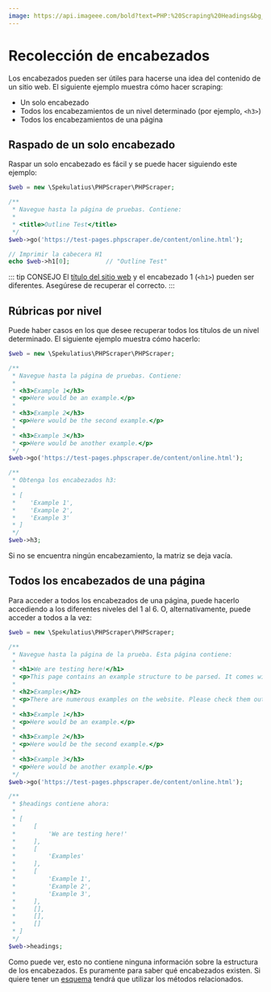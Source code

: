 ```yaml
---
image: https://api.imageee.com/bold?text=PHP:%20Scraping%20Headings&bg_image=https://images.unsplash.com/photo-1542762933-ab3502717ce7
---
```


# Recolección de encabezados

Los encabezados pueden ser útiles para hacerse una idea del contenido de un sitio web. El siguiente ejemplo muestra cómo hacer scraping:

 - Un solo encabezado
 - Todos los encabezamientos de un nivel determinado (por ejemplo, `<h3>`)
 - Todos los encabezamientos de una página


## Raspado de un solo encabezado

Raspar un solo encabezado es fácil y se puede hacer siguiendo este ejemplo:

```php
$web = new \Spekulatius\PHPScraper\PHPScraper;

/**
 * Navegue hasta la página de pruebas. Contiene:
 *
 * <title>Outline Test</title>
 */
$web->go('https://test-pages.phpscraper.de/content/online.html');

// Imprimir la cabecera H1
echo $web->h1[0];          // "Outline Test"
```

::: tip CONSEJO
El [título del sitio web](/es/examples/scrape-website-title.html) y el encabezado 1 (`<h1>`) pueden ser diferentes. Asegúrese de recuperar el correcto.
:::


## Rúbricas por nivel

Puede haber casos en los que desee recuperar todos los títulos de un nivel determinado. El siguiente ejemplo muestra cómo hacerlo:

```php
$web = new \Spekulatius\PHPScraper\PHPScraper;

/**
 * Navegue hasta la página de pruebas. Contiene:
 *
 * <h3>Example 1</h3>
 * <p>Here would be an example.</p>
 *
 * <h3>Example 2</h3>
 * <p>Here would be the second example.</p>
 *
 * <h3>Example 3</h3>
 * <p>Here would be another example.</p>
 */
$web->go('https://test-pages.phpscraper.de/content/online.html');

/**
 * Obtenga los encabezados h3:
 *
 * [
 *    'Example 1',
 *    'Example 2',
 *    'Example 3'
 * ]
 */
$web->h3;
```

Si no se encuentra ningún encabezamiento, la matriz se deja vacía.


## Todos los encabezados de una página

Para acceder a todos los encabezados de una página, puede hacerlo accediendo a los diferentes niveles del 1 al 6. O, alternativamente, puede acceder a todos a la vez:


```php
$web = new \Spekulatius\PHPScraper\PHPScraper;

/**
 * Navegue hasta la página de la prueba. Esta página contiene:
 *
 * <h1>We are testing here!</h1>
 * <p>This page contains an example structure to be parsed. It comes with a number of headings and nested paragraphs as an scrape example.</p>
 *
 * <h2>Examples</h2>
 * <p>There are numerous examples on the website. Please check them out to get more context on how scraping works.</p>
 *
 * <h3>Example 1</h3>
 * <p>Here would be an example.</p>
 *
 * <h3>Example 2</h3>
 * <p>Here would be the second example.</p>
 *
 * <h3>Example 3</h3>
 * <p>Here would be another example.</p>
 */
$web->go('https://test-pages.phpscraper.de/content/online.html');

/**
 * $headings contiene ahora:
 *
 * [
 *     [
 *         'We are testing here!'
 *     ],
 *     [
 *         'Examples'
 *     ],
 *     [
 *         'Example 1',
 *         'Example 2',
 *         'Example 3',
 *     ],
 *     [],
 *     [],
 *     []
 * ]
 */
$web->headings;
```

Como puede ver, esto no contiene ninguna información sobre la estructura de los encabezados. Es puramente para saber qué encabezados existen. Si quiere tener un [esquema](/es/examples/outline.html) tendrá que utilizar los métodos relacionados.
